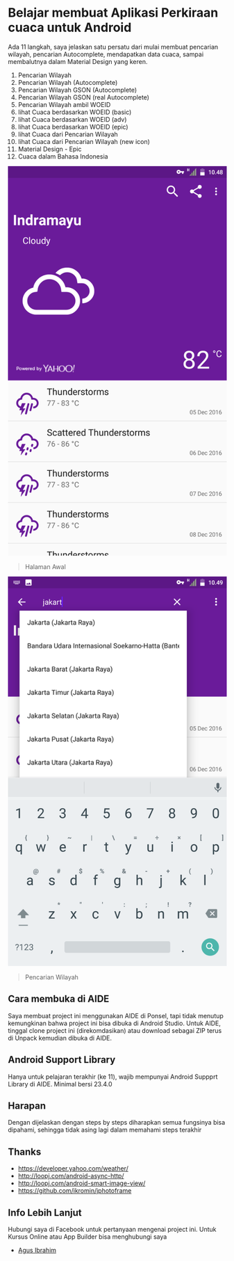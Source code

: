 # Belajar membuat Aplikasi Perkiraan cuaca untuk Android
Ada 11 langkah, saya jelaskan satu persatu dari mulai membuat pencarian wilayah, pencarian Autocomplete, mendapatkan data cuaca, sampai membalutnya dalam Material Design yang keren.

1. Pencarian Wilayah
2. Pencarian Wilayah (Autocomplete)
3. Pencarian Wilayah GSON (Autocomplete)
4. Pencarian Wilayah GSON (real Autocomplete)
5. Pencarian Wilayah ambil WOEID
6. lihat Cuaca berdasarkan WOEID (basic)
7. lihat Cuaca berdasarkan WOEID (adv)
8. lihat Cuaca berdasarkan WOEID (epic)
9. lihat Cuaca dari Pencarian Wilayah
10. lihat Cuaca dari Pencarian Wilayah (new icon)
11. Material Design - Epic
12. Cuaca dalam Bahasa Indonesia

![image](https://github.com/agusibrahim/EpicWeather/blob/master/Screenshot_20161205-104826.png?raw=true)
> Halaman Awal

![image](https://github.com/agusibrahim/EpicWeather/blob/master/Screenshot_20161205-104902.png?raw=true)
> Pencarian Wilayah

## Cara membuka di AIDE
Saya membuat project ini menggunakan AIDE di Ponsel, tapi tidak menutup kemungkinan bahwa project ini bisa dibuka di Android Studio.
Untuk AIDE, tinggal clone project ini (direkomdasikan) atau download sebagai ZIP terus di Unpack kemudian dibuka di AIDE.
## Android Support Library
Hanya untuk pelajaran terakhir (ke 11), wajib mempunyai Android Suppprt Library di AIDE. Minimal bersi 23.4.0
## Harapan
Dengan dijelaskan dengan steps by steps diharapkan semua fungsinya bisa dipahami, sehingga tidak asing lagi dalam memahami steps terakhir
## Thanks
- https://developer.yahoo.com/weather/
- http://loopj.com/android-async-http/
- http://loopj.com/android-smart-image-view/
- https://github.com/ikromin/jphotoframe

## Info Lebih Lanjut
Hubungi saya di Facebook untuk pertanyaan mengenai project ini.
Untuk Kursus Online atau App Builder bisa menghubungi saya

- [Agus Ibrahim](http://fb.me/mynameisagoes)
